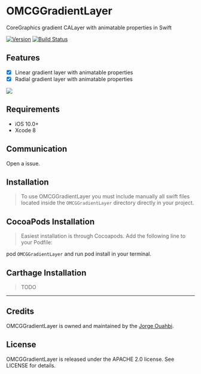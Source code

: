 # OMCGGradientLayer

CoreGraphics gradient CALayer with animatable properties in Swift

[![Version](https://img.shields.io/cocoapods/v/OMCGGradientLayer.svg?style=flat)](http://cocoadocs.org/docsets/OMCGGradientLayer)
[![Build Status](https://travis-ci.org/jaouahbi/OMCGGradientLayer.svg?branch=master)](https://travis-ci.org/jaouahbi/OMCGGradientLayer)

## Features

- [x] Linear gradient layer with animatable properties
- [x] Radial gradient layer with animatable properties

![](https://github.com/jaouahbi/OMCGGradientLayer/blob/master/ScreenShot/ScreenShot.png)

## Requirements

- iOS 10.0+
- Xcode 8

## Communication

Open a issue.

## Installation

> To use OMCGGradientLayer you must include manually all swift files located inside the `OMCGGradientLayer` directory directly in your project.

## CocoaPods Installation

> Easiest installation is through Cocoapods. Add the following line to your Podfile:

pod `OMCGGradientLayer`
and run pod install in your terminal.

## Carthage Installation

> TODO

* * *

## Credits

OMCGGradientLayer is owned and maintained by the [Jorge Ouahbi](https://github.com/jaouahbi).

## License

OMCGGradientLayer is released under the APACHE 2.0 license. See LICENSE for details.
